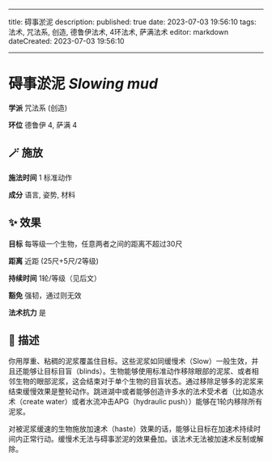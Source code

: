 
---
title: 碍事淤泥
description: 
published: true
date: 2023-07-03 19:56:10
tags: 法术, 咒法系, 创造, 德鲁伊法术, 4环法术, 萨满法术
editor: markdown
dateCreated: 2023-07-03 19:56:10

---

# **碍事淤泥** *Slowing mud*

**学派** 咒法系 (创造) 

**环位** 德鲁伊 4, 萨满 4

## 🪄 施放

**施法时间** 1 标准动作

**成分** 语言, 姿势, 材料

## ✨ 效果 

**目标** 每等级一个生物，任意两者之间的距离不超过30尺 

**距离** 近距 (25尺+5尺/2等级)  

**持续时间** 1轮/等级（见后文） 

**豁免** 强韧，通过则无效

**法术抗力** 是

## 📖 描述

你用厚重、粘稠的泥浆覆盖住目标。这些泥浆如同缓慢术（Slow）一般生效，并且还能够让目标目盲（blinds）。生物能够使用标准动作移除眼部的泥浆、或者相邻生物的眼部泥浆，这会结束对于单个生物的目盲状态。通过移除足够多的泥浆来结束缓慢效果是整轮动作。跳进湖中或者能够创造许多水的法术受术者（比如造水术（create water）或者水流冲击APG（hydraulic push））能够在1轮内移除所有泥浆。

对被泥浆缓速的生物施放加速术（haste）效果的话，能够让目标在加速术持续时间内正常行动。缓慢术无法与碍事淤泥的效果叠加。该法术无法被加速术反制或解除。
    
